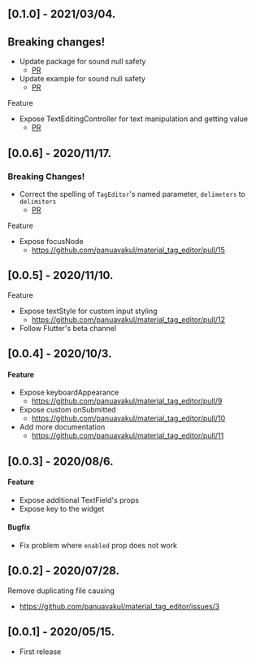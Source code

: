 ## [0.1.0] - 2021/03/04.

## Breaking changes!

- Update package for sound null safety
  - [PR](https://github.com/panuavakul/material_tag_editor/pull/23)
- Update example for sound null safety
  - [PR](https://github.com/panuavakul/material_tag_editor/pull/23)

Feature

- Expose TextEditingController for text manipulation and getting value
  - [PR](https://github.com/panuavakul/material_tag_editor/pull/24)

## [0.0.6] - 2020/11/17.

### Breaking Changes!

- Correct the spelling of `TagEditor`'s named parameter, `delimeters` to `delimiters`
  - [PR](https://github.com/panuavakul/material_tag_editor/pull/15/files#diff-72fd825ad17ce7800a2078e06f0dff1e12836ee59760465e78d9a5d222cebd15R52)

Feature

- Expose focusNode
  - https://github.com/panuavakul/material_tag_editor/pull/15

## [0.0.5] - 2020/11/10.

Feature

- Expose textStyle for custom input styling
  - https://github.com/panuavakul/material_tag_editor/pull/12
- Follow Flutter's beta channel

## [0.0.4] - 2020/10/3.

#### Feature

- Expose keyboardAppearance
  - https://github.com/panuavakul/material_tag_editor/pull/9
- Expose custom onSubmitted
  - https://github.com/panuavakul/material_tag_editor/pull/10
- Add more documentation
  - https://github.com/panuavakul/material_tag_editor/pull/11

## [0.0.3] - 2020/08/6.

#### Feature

- Expose additional TextField's props
- Expose key to the widget

#### Bugfix

- Fix problem where `enabled` prop does not work

## [0.0.2] - 2020/07/28.

Remove duplicating file causing

- https://github.com/panuavakul/material_tag_editor/issues/3

## [0.0.1] - 2020/05/15.

- First release
